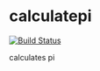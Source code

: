 # calculatepi

[![Build Status](http://54.172.129.10:8080/buildStatus/icon?job=cal_pi)](http://54.172.129.10:8080/job/cal_pi/)

calculates pi

